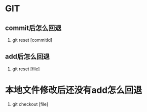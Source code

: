 # GIT

## commit后怎么回退
1. git reset [commitId]

## add后怎么回退
1. git reset [file]

# 本地文件修改后还没有add怎么回退
1. git checkout [file]